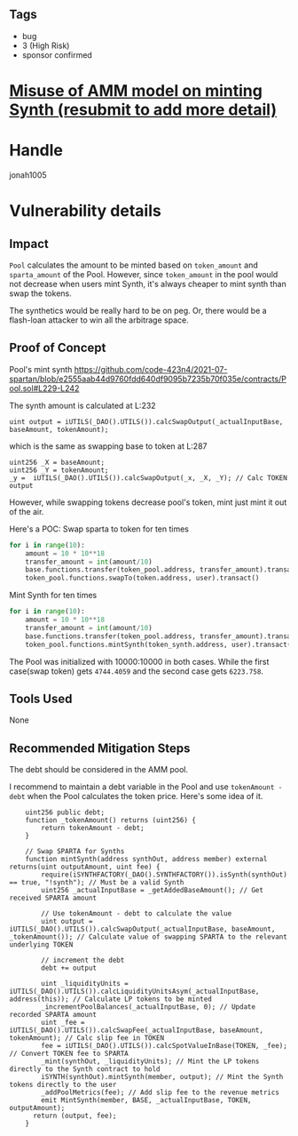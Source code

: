 ## Tags

- bug
- 3 (High Risk)
- sponsor confirmed

# [Misuse of AMM model on minting Synth (resubmit to add more detail)](https://github.com/code-423n4/2021-07-spartan-findings/issues/59) 

# Handle

jonah1005


# Vulnerability details

## Impact
`Pool` calculates the amount to be minted based on `token_amount` and `sparta_amount` of the Pool. However, since `token_amount` in the pool would not decrease when users mint Synth, it's always cheaper to mint synth than swap the tokens.

The synthetics would be really hard to be on peg. Or, there would be a flash-loan attacker to win all the arbitrage space.

## Proof of Concept
Pool's mint synth
https://github.com/code-423n4/2021-07-spartan/blob/e2555aab44d9760fdd640df9095b7235b70f035e/contracts/Pool.sol#L229-L242

The synth amount is calculated at L:232
```
uint output = iUTILS(_DAO().UTILS()).calcSwapOutput(_actualInputBase, baseAmount, tokenAmount);
```
which is the same as swapping base to token at L:287
```
uint256 _X = baseAmount;
uint256 _Y = tokenAmount;
_y =  iUTILS(_DAO().UTILS()).calcSwapOutput(_x, _X, _Y); // Calc TOKEN output
```

However, while swapping tokens decrease pool's token, mint just mint it out of the air.

Here's a POC:
Swap sparta to token for ten times
```python
for i in range(10):
    amount = 10 * 10**18
    transfer_amount = int(amount/10)
    base.functions.transfer(token_pool.address, transfer_amount).transact()
    token_pool.functions.swapTo(token.address, user).transact()
```

Mint Synth for ten times
```python
for i in range(10):
    amount = 10 * 10**18
    transfer_amount = int(amount/10)
    base.functions.transfer(token_pool.address, transfer_amount).transact()
    token_pool.functions.mintSynth(token_synth.address, user).transact()
```
The Pool was initialized with 10000:10000 in both cases. While the first case(swap token) gets `4744.4059` and the second case gets `6223.758`.

## Tools Used
None
## Recommended Mitigation Steps
The debt should be considered in the AMM pool.

I recommend to maintain a debt variable in the Pool and use `tokenAmount - debt` when the Pool calculates the token price.
Here's some idea of it.
```
    uint256 public debt;
    function _tokenAmount() returns (uint256) {
        return tokenAmount - debt;
    }

    // Swap SPARTA for Synths
    function mintSynth(address synthOut, address member) external returns(uint outputAmount, uint fee) {
        require(iSYNTHFACTORY(_DAO().SYNTHFACTORY()).isSynth(synthOut) == true, "!synth"); // Must be a valid Synth
        uint256 _actualInputBase = _getAddedBaseAmount(); // Get received SPARTA amount

        // Use tokenAmount - debt to calculate the value
        uint output = iUTILS(_DAO().UTILS()).calcSwapOutput(_actualInputBase, baseAmount, _tokenAmount()); // Calculate value of swapping SPARTA to the relevant underlying TOKEN

        // increment the debt
        debt += output

        uint _liquidityUnits = iUTILS(_DAO().UTILS()).calcLiquidityUnitsAsym(_actualInputBase, address(this)); // Calculate LP tokens to be minted
        _incrementPoolBalances(_actualInputBase, 0); // Update recorded SPARTA amount
        uint _fee = iUTILS(_DAO().UTILS()).calcSwapFee(_actualInputBase, baseAmount, tokenAmount); // Calc slip fee in TOKEN
        fee = iUTILS(_DAO().UTILS()).calcSpotValueInBase(TOKEN, _fee); // Convert TOKEN fee to SPARTA
        _mint(synthOut, _liquidityUnits); // Mint the LP tokens directly to the Synth contract to hold
        iSYNTH(synthOut).mintSynth(member, output); // Mint the Synth tokens directly to the user
        _addPoolMetrics(fee); // Add slip fee to the revenue metrics
        emit MintSynth(member, BASE, _actualInputBase, TOKEN, outputAmount);
      return (output, fee);
    }

```


